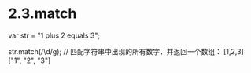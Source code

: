 # 2.3.match

var str = "1 plus 2 equals 3";

str.match\(/\d/g\); // 匹配字符串中出现的所有数字，并返回一个数组： \[1,2,3\] \["1", "2", "3"\]


